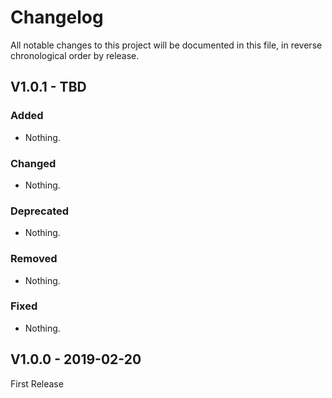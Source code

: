 Changelog
=========

All notable changes to this project will be documented in this file, in reverse chronological order by release.

## V1.0.1 - TBD

### Added

- Nothing.

### Changed

- Nothing.

### Deprecated

- Nothing.

### Removed

- Nothing.

### Fixed

- Nothing.

## V1.0.0 - 2019-02-20

First Release
